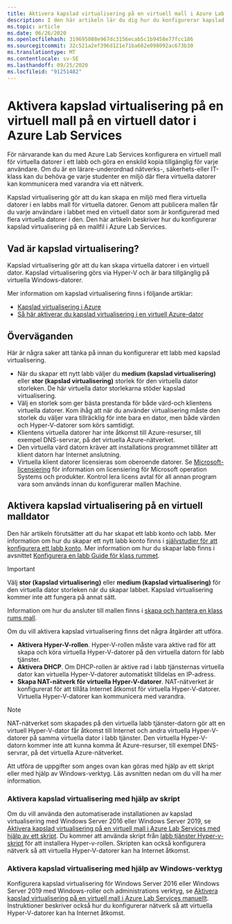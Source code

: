 ```yaml
---
title: Aktivera kapslad virtualisering på en virtuell mall i Azure Lab Services | Microsoft Docs
description: I den här artikeln lär du dig hur du konfigurerar kapslad virtualisering på en mallfil i Azure Lab Services.
ms.topic: article
ms.date: 06/26/2020
ms.openlocfilehash: 319695088e967dc3156ecab5c1b9458e77fcc186
ms.sourcegitcommit: 32c521a2ef396d121e71ba682e098092ac673b30
ms.translationtype: MT
ms.contentlocale: sv-SE
ms.lasthandoff: 09/25/2020
ms.locfileid: "91251482"
---
```

# <a name="enable-nested-virtualization-on-a-template-virtual-machine-in-azure-lab-services"></a>Aktivera kapslad virtualisering på en virtuell mall på en virtuell dator i Azure Lab Services

För närvarande kan du med Azure Lab Services konfigurera en virtuell mall för virtuella datorer i ett labb och göra en enskild kopia tillgänglig för varje användare. Om du är en lärare-underordnad nätverks-, säkerhets-eller IT-klass kan du behöva ge varje studenter en miljö där flera virtuella datorer kan kommunicera med varandra via ett nätverk.

Kapslad virtualisering gör att du kan skapa en miljö med flera virtuella datorer i en labbs mall för virtuella datorer. Genom att publicera mallen får du varje användare i labbet med en virtuell dator som är konfigurerad med flera virtuella datorer i den.  Den här artikeln beskriver hur du konfigurerar kapslad virtualisering på en mallfil i Azure Lab Services.

## <a name="what-is-nested-virtualization"></a>Vad är kapslad virtualisering?

Kapslad virtualisering gör att du kan skapa virtuella datorer i en virtuell dator. Kapslad virtualisering görs via Hyper-V och är bara tillgänglig på virtuella Windows-datorer.

Mer information om kapslad virtualisering finns i följande artiklar:

- [Kapslad virtualisering i Azure](https://azure.microsoft.com/blog/nested-virtualization-in-azure/)
- [Så här aktiverar du kapslad virtualisering i en virtuell Azure-dator](../virtual-machines/windows/nested-virtualization.md)

## <a name="considerations"></a>Överväganden

Här är några saker att tänka på innan du konfigurerar ett labb med kapslad virtualisering.

- När du skapar ett nytt labb väljer du **medium (kapslad virtualisering)** eller **stor (kapslad virtualisering)** storlek för den virtuella dator storleken. De här virtuella dator storlekarna stöder kapslad virtualisering.
- Välj en storlek som ger bästa prestanda för både värd-och klientens virtuella datorer.  Kom ihåg att när du använder virtualisering måste den storlek du väljer vara tillräcklig för inte bara en dator, men både värden och Hyper-V-datorer som körs samtidigt.
- Klientens virtuella datorer har inte åtkomst till Azure-resurser, till exempel DNS-servrar, på det virtuella Azure-nätverket.
- Den virtuella värd datorn kräver att installations programmet tillåter att klient datorn har Internet anslutning.
- Virtuella klient datorer licensieras som oberoende datorer. Se [Microsoft-licensiering](https://www.microsoft.com/licensing/default) för information om licensiering för Microsoft operation Systems och produkter. Kontrol lera licens avtal för all annan program vara som används innan du konfigurerar mallen Machine.

## <a name="enable-nested-virtualization-on-a-template-vm"></a>Aktivera kapslad virtualisering på en virtuell malldator

Den här artikeln förutsätter att du har skapat ett labb konto och labb.  Mer information om hur du skapar ett nytt labb konto finns i [självstudier för att konfigurera ett labb konto](tutorial-setup-lab-account.md). Mer information om hur du skapar labb finns i avsnittet [Konfigurera en labb Guide för klass rummet](tutorial-setup-classroom-lab.md).

>[!IMPORTANT]
>Välj **stor (kapslad virtualisering)** eller **medium (kapslad virtualisering)** för den virtuella dator storleken när du skapar labbet.  Kapslad virtualisering kommer inte att fungera på annat sätt.  

Information om hur du ansluter till mallen finns i [skapa och hantera en klass rums mall](how-to-create-manage-template.md).

Om du vill aktivera kapslad virtualisering finns det några åtgärder att utföra.  

- **Aktivera Hyper-V-rollen**. Hyper-V-rollen måste vara aktive rad för att skapa och köra virtuella Hyper-V-datorer på den virtuella datorn för labb tjänster.
- **Aktivera DHCP**.  Om DHCP-rollen är aktive rad i labb tjänsternas virtuella dator kan virtuella Hyper-V-datorer automatiskt tilldelas en IP-adress.
- **Skapa NAT-nätverk för virtuella Hyper-V-datorer**.  NAT-nätverket är konfigurerat för att tillåta Internet åtkomst för virtuella Hyper-V-datorer.  Virtuella Hyper-V-datorer kan kommunicera med varandra.

>[!NOTE]
>NAT-nätverket som skapades på den virtuella labb tjänster-datorn gör att en virtuell Hyper-V-dator får åtkomst till Internet och andra virtuella Hyper-V-datorer på samma virtuella dator i labb tjänster.  Den virtuella Hyper-V-datorn kommer inte att kunna komma åt Azure-resurser, till exempel DNS-servrar, på det virtuella Azure-nätverket.

Att utföra de uppgifter som anges ovan kan göras med hjälp av ett skript eller med hjälp av Windows-verktyg.  Läs avsnitten nedan om du vill ha mer information.

### <a name="using-script-to-enable-nested-virtualization"></a>Aktivera kapslad virtualisering med hjälp av skript

Om du vill använda den automatiserade installationen av kapslad virtualisering med Windows Server 2016 eller Windows Server 2019, se [Aktivera kapslad virtualisering på en virtuell mall i Azure Lab Services med hjälp av ett skript](how-to-enable-nested-virtualization-template-vm-using-script.md). Du kommer att använda skript från [labb tjänster Hyper-v-skript](https://github.com/Azure/azure-devtestlab/tree/master/samples/ClassroomLabs/Scripts/HyperV) för att installera Hyper-v-rollen.  Skripten kan också konfigurera nätverk så att virtuella Hyper-V-datorer kan ha Internet åtkomst.

### <a name="using-windows-tools-to-enable-nested-virtualization"></a>Aktivera kapslad virtualisering med hjälp av Windows-verktyg

Konfigurera kapslad virtualisering för Windows Server 2016 eller Windows Server 2019 med Windows-roller och administrations verktyg, se [Aktivera kapslad virtualisering på en virtuell mall i Azure Lab Services manuellt](how-to-enable-nested-virtualization-template-vm-ui.md).  Instruktioner beskriver också hur du konfigurerar nätverk så att virtuella Hyper-V-datorer kan ha Internet åtkomst.
